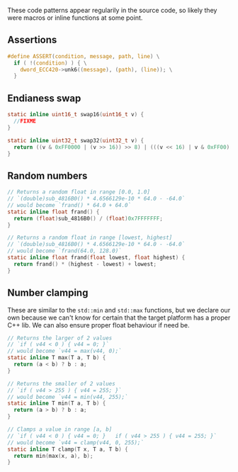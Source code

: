 These code patterns appear regularily in the source code, so likely they were macros or inline functions at some point.

## Assertions

```C
#define ASSERT(condition, message, path, line) \
  if ( !(condition) ) { \
    dword_ECC420->unk6((message), (path), (line)); \
  }
```

## Endianess swap

```C
static inline uint16_t swap16(uint16_t v) {
  //FIXME
}

static inline uint32_t swap32(uint32_t v) {
  return ((v & 0xFF0000 | (v >> 16)) >> 8) | (((v << 16) | v & 0xFF00) << 8);
}
```

## Random numbers

```C
// Returns a random float in range [0.0, 1.0]
// `(double)sub_4816B0() * 4.6566129e-10 * 64.0 - -64.0`
// would become `frand() * 64.0 + 64.0`
static inline float frand() {
  return (float)sub_4816B0() / (float)0x7FFFFFFF;
}

// Returns a random float in range [lowest, highest]
// `(double)sub_4816B0() * 4.6566129e-10 * 64.0 - -64.0`
// would become `frand(64.0, 128.0)`
static inline float frand(float lowest, float highest) {
  return frand() * (highest - lowest) + lowest;
}
```

## Number clamping

These are similar to the `std::min` and `std::max` functions, but we declare our own because we can't know for certain that the target platform has a proper C++ lib.
We can also ensure proper float behaviour if need be.

```C
// Returns the larger of 2 values
// `if ( v44 < 0 ) { v44 = 0; }`
// would become `v44 = max(v44, 0);`
static inline T max(T a, T b) {
  return (a < b) ? b : a;
}

// Returns the smaller of 2 values
// `if ( v44 > 255 ) { v44 = 255; }`
// would become `v44 = min(v44, 255);`
static inline T min(T a, T b) {
  return (a > b) ? b : a;
}

// Clamps a value in range [a, b]
// `if ( v44 < 0 ) { v44 = 0; }   if ( v44 > 255 ) { v44 = 255; }`
// would become `v44 = clamp(v44, 0, 255);`
static inline T clamp(T x, T a, T b) {
  return min(max(x, a), b);
}
```